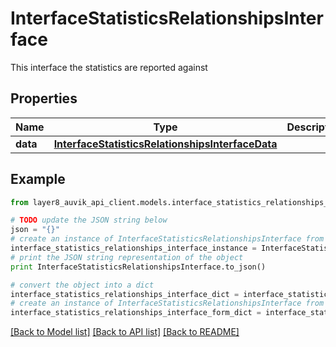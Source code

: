 # InterfaceStatisticsRelationshipsInterface

This interface the statistics are reported against

## Properties
Name | Type | Description | Notes
------------ | ------------- | ------------- | -------------
**data** | [**InterfaceStatisticsRelationshipsInterfaceData**](InterfaceStatisticsRelationshipsInterfaceData.md) |  | [optional] 

## Example

```python
from layer8_auvik_api_client.models.interface_statistics_relationships_interface import InterfaceStatisticsRelationshipsInterface

# TODO update the JSON string below
json = "{}"
# create an instance of InterfaceStatisticsRelationshipsInterface from a JSON string
interface_statistics_relationships_interface_instance = InterfaceStatisticsRelationshipsInterface.from_json(json)
# print the JSON string representation of the object
print InterfaceStatisticsRelationshipsInterface.to_json()

# convert the object into a dict
interface_statistics_relationships_interface_dict = interface_statistics_relationships_interface_instance.to_dict()
# create an instance of InterfaceStatisticsRelationshipsInterface from a dict
interface_statistics_relationships_interface_form_dict = interface_statistics_relationships_interface.from_dict(interface_statistics_relationships_interface_dict)
```
[[Back to Model list]](../README.md#documentation-for-models) [[Back to API list]](../README.md#documentation-for-api-endpoints) [[Back to README]](../README.md)


